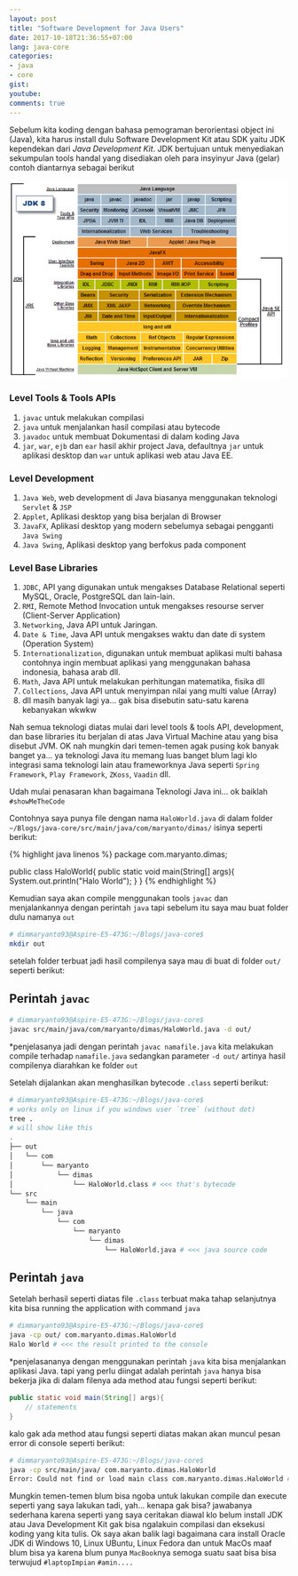 ```yaml
---
layout: post
title: "Software Development for Java Users"
date: 2017-10-18T21:36:55+07:00
lang: java-core
categories:
- java
- core
gist: 
youtube:
comments: true
---
```

Sebelum kita koding dengan bahasa pemograman berorientasi object ini (Java), kita harus install dulu Software Development Kit atau SDK yaitu JDK kependekan dari _Java Development Kit_. JDK bertujuan untuk menyediakan sekumpulan tools handal yang disediakan oleh para insyinyur Java (gelar) contoh diantarnya sebagai berikut

![JDK vs JRE](/resources/downloads/imgs/java-core/java-arc.png)

### Level Tools & Tools APIs
1. `javac` untuk melakukan compilasi
2. `java` untuk menjalankan hasil compilasi atau bytecode
3. `javadoc` untuk membuat Dokumentasi di dalam koding Java
4. `jar`, `war`, `ejb` dan `ear` hasil akhir project Java, defaultnya `jar` untuk aplikasi desktop dan `war` untuk aplikasi web atau Java EE.

### Level Development

1. `Java Web`, web development di Java biasanya menggunakan teknologi `Servlet` & `JSP`
2. `Applet`, Aplikasi desktop yang bisa berjalan di Browser
3. `JavaFX`, Aplikasi desktop yang modern sebelumya sebagai pengganti `Java Swing`
4. `Java Swing`, Aplikasi desktop yang berfokus pada component

### Level Base Libraries

1. `JDBC`, API yang digunakan untuk mengakses Database Relational seperti MySQL, Oracle, PostgreSQL dan lain-lain.
2. `RMI`, Remote Method Invocation untuk mengakses resourse server (Client-Server Application)
3. `Networking`, Java API untuk Jaringan.
4. `Date & Time`, Java API untuk mengakses waktu dan date di system (Operation System)
5. `Internationalization`, digunakan untuk membuat aplikasi multi bahasa contohnya ingin membuat aplikasi yang menggunakan bahasa indonesia, bahasa arab dll.
6. `Math`, Java API untuk melakukan perhitungan matematika, fisika dll
7. `Collections`, Java API untuk menyimpan nilai yang multi value (Array)
8. dll masih banyak lagi ya... gak bisa disebutin satu-satu karena kebanyakan wkwkw

Nah semua teknologi diatas mulai dari level tools & tools API, development, dan base libraries itu berjalan di atas Java Virtual Machine atau yang bisa disebut JVM. OK nah mungkin dari temen-temen agak pusing kok banyak banget ya... ya teknologi Java itu memang luas banget blum lagi klo integrasi sama teknologi lain atau frameworknya Java seperti `Spring Framework`, `Play Framework`, `ZKoss`, `Vaadin` dll.

Udah mulai penasaran khan bagaimana Teknologi Java ini... ok baiklah `#showMeTheCode`

Contohnya saya punya file dengan nama `HaloWorld.java` di dalam folder `~/Blogs/java-core/src/main/java/com/maryanto/dimas/` isinya seperti berikut:

{% highlight java linenos %}
package com.maryanto.dimas;

public class HaloWorld{
    public static void main(String[] args){
        System.out.println("Halo World");
    }
}
{% endhighlight %}

Kemudian saya akan compile menggunakan tools `javac` dan menjalankannya dengan perintah `java` tapi sebelum itu saya mau buat folder dulu namanya `out`

```sh
# dimmaryanto93@Aspire-E5-473G:~/Blogs/java-core$
mkdir out
```

setelah folder terbuat jadi hasil compilenya saya mau di buat di folder `out/` seperti berikut:

## Perintah `javac`

```sh
# dimmaryanto93@Aspire-E5-473G:~/Blogs/java-core$
javac src/main/java/com/maryanto/dimas/HaloWorld.java -d out/
```

*penjelasanya jadi dengan perintah `javac namafile.java` kita melakukan compile terhadap `namafile.java` sedangkan parameter `-d out/` artinya hasil compilenya diarahkan ke folder `out`

Setelah dijalankan akan menghasilkan bytecode `.class` seperti berikut:

```sh
# dimmaryanto93@Aspire-E5-473G:~/Blogs/java-core$
# works only on linux if you windows user `tree` (without dot)
tree .
# will show like this
.
├── out
│   └── com
│       └── maryanto
│           └── dimas
│               └── HaloWorld.class # <<< that's bytecode
└── src
    └── main
        └── java
            └── com
                └── maryanto
                    └── dimas
                        └── HaloWorld.java # <<< java source code
```

## Perintah `java`

Setelah berhasil seperti diatas file `.class` terbuat maka tahap selanjutnya kita bisa running the application with command `java`

```sh
# dimmaryanto93@Aspire-E5-473G:~/Blogs/java-core$
java -cp out/ com.maryanto.dimas.HaloWorld
Halo World # <<< the result printed to the console
```

*penjelasananya dengan menggunakan perintah `java` kita bisa menjalankan aplikasi Java. tapi yang perlu diingat adalah perintah `java` hanya bisa bekerja jika di dalam filenya ada method atau fungsi seperti berikut:

```java
public static void main(String[] args){
    // statements
}
```
kalo gak ada method atau fungsi seperti diatas makan akan muncul pesan error di console seperti berikut:

```bash
# dimmaryanto93@Aspire-E5-473G:~/Blogs/java-core$
java -cp src/main/java/ com.maryanto.dimas.HaloWorld
Error: Could not find or load main class com.maryanto.dimas.HaloWorld #<<< error logs
```

Mungkin temen-temen blum bisa ngoba untuk lakukan compile dan execute seperti yang saya lakukan tadi, yah... kenapa gak bisa? jawabanya sederhana karena seperti yang saya ceritakan diawal klo belum install JDK atau Java Development Kit gak bisa ngalakuin compilasi dan eksekusi koding yang kita tulis. Ok saya akan balik lagi bagaimana cara install Oracle JDK di Windows 10, Linux UBuntu, Linux Fedora dan untuk MacOs maaf blum bisa ya karena blum punya `MacBook`nya semoga suatu saat bisa bisa terwujud `#laptopImpian` `#amin....`
